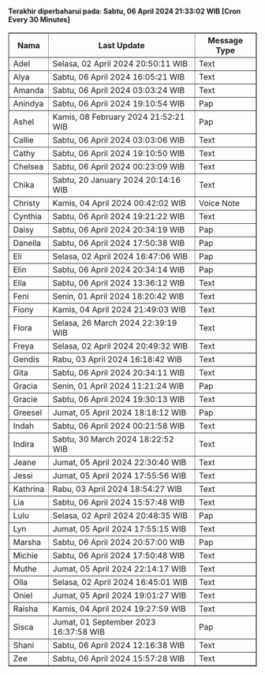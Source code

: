 #### Terakhir diperbaharui pada: Sabtu, 06 April 2024 21:33:02 WIB [Cron Every 30 Minutes]

<table border='1'><tr><th>Nama</th><th>Last Update</th><th>Message Type</th></tr><tr><td>Adel</td><td>Selasa, 02 April 2024 20:50:11 WIB</td><td>Text</td></tr><tr><td>Alya</td><td>Sabtu, 06 April 2024 16:05:21 WIB</td><td>Text</td></tr><tr><td>Amanda</td><td>Sabtu, 06 April 2024 03:03:24 WIB</td><td>Text</td></tr><tr><td>Anindya</td><td>Sabtu, 06 April 2024 19:10:54 WIB</td><td>Pap</td></tr><tr><td>Ashel</td><td>Kamis, 08 February 2024 21:52:21 WIB</td><td>Pap</td></tr><tr><td>Callie</td><td>Sabtu, 06 April 2024 03:03:06 WIB</td><td>Text</td></tr><tr><td>Cathy</td><td>Sabtu, 06 April 2024 19:10:50 WIB</td><td>Text</td></tr><tr><td>Chelsea</td><td>Sabtu, 06 April 2024 00:23:09 WIB</td><td>Text</td></tr><tr><td>Chika</td><td>Sabtu, 20 January 2024 20:14:16 WIB</td><td>Text</td></tr><tr><td>Christy</td><td>Kamis, 04 April 2024 00:42:02 WIB</td><td>Voice Note</td></tr><tr><td>Cynthia</td><td>Sabtu, 06 April 2024 19:21:22 WIB</td><td>Text</td></tr><tr><td>Daisy</td><td>Sabtu, 06 April 2024 20:34:19 WIB</td><td>Pap</td></tr><tr><td>Danella</td><td>Sabtu, 06 April 2024 17:50:38 WIB</td><td>Pap</td></tr><tr><td>Eli</td><td>Selasa, 02 April 2024 16:47:06 WIB</td><td>Pap</td></tr><tr><td>Elin</td><td>Sabtu, 06 April 2024 20:34:14 WIB</td><td>Pap</td></tr><tr><td>Ella</td><td>Sabtu, 06 April 2024 13:36:12 WIB</td><td>Text</td></tr><tr><td>Feni</td><td>Senin, 01 April 2024 18:20:42 WIB</td><td>Text</td></tr><tr><td>Fiony</td><td>Kamis, 04 April 2024 21:49:03 WIB</td><td>Text</td></tr><tr><td>Flora</td><td>Selasa, 26 March 2024 22:39:19 WIB</td><td>Text</td></tr><tr><td>Freya</td><td>Selasa, 02 April 2024 20:49:32 WIB</td><td>Text</td></tr><tr><td>Gendis</td><td>Rabu, 03 April 2024 16:18:42 WIB</td><td>Text</td></tr><tr><td>Gita</td><td>Sabtu, 06 April 2024 20:34:11 WIB</td><td>Text</td></tr><tr><td>Gracia</td><td>Senin, 01 April 2024 11:21:24 WIB</td><td>Pap</td></tr><tr><td>Gracie</td><td>Sabtu, 06 April 2024 19:30:13 WIB</td><td>Text</td></tr><tr><td>Greesel</td><td>Jumat, 05 April 2024 18:18:12 WIB</td><td>Pap</td></tr><tr><td>Indah</td><td>Sabtu, 06 April 2024 00:21:58 WIB</td><td>Text</td></tr><tr><td>Indira</td><td>Sabtu, 30 March 2024 18:22:52 WIB</td><td>Text</td></tr><tr><td>Jeane</td><td>Jumat, 05 April 2024 22:30:40 WIB</td><td>Text</td></tr><tr><td>Jessi</td><td>Jumat, 05 April 2024 17:55:56 WIB</td><td>Text</td></tr><tr><td>Kathrina</td><td>Rabu, 03 April 2024 18:54:27 WIB</td><td>Text</td></tr><tr><td>Lia</td><td>Sabtu, 06 April 2024 15:57:48 WIB</td><td>Text</td></tr><tr><td>Lulu</td><td>Selasa, 02 April 2024 20:48:35 WIB</td><td>Pap</td></tr><tr><td>Lyn</td><td>Jumat, 05 April 2024 17:55:15 WIB</td><td>Text</td></tr><tr><td>Marsha</td><td>Sabtu, 06 April 2024 20:57:00 WIB</td><td>Pap</td></tr><tr><td>Michie</td><td>Sabtu, 06 April 2024 17:50:48 WIB</td><td>Text</td></tr><tr><td>Muthe</td><td>Jumat, 05 April 2024 22:14:17 WIB</td><td>Text</td></tr><tr><td>Olla</td><td>Selasa, 02 April 2024 16:45:01 WIB</td><td>Text</td></tr><tr><td>Oniel</td><td>Jumat, 05 April 2024 19:01:27 WIB</td><td>Text</td></tr><tr><td>Raisha</td><td>Kamis, 04 April 2024 19:27:59 WIB</td><td>Text</td></tr><tr><td>Sisca</td><td>Jumat, 01 September 2023 16:37:58 WIB</td><td>Pap</td></tr><tr><td>Shani</td><td>Sabtu, 06 April 2024 12:16:38 WIB</td><td>Text</td></tr><tr><td>Zee</td><td>Sabtu, 06 April 2024 15:57:28 WIB</td><td>Text</td></tr></table>